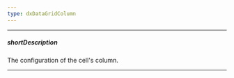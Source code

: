 ```yaml
---
type: dxDataGridColumn
---
```

---
##### shortDescription
The configuration of the cell's column.

---
